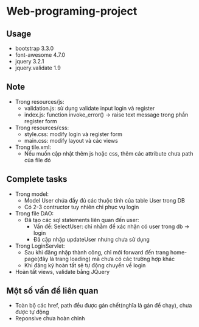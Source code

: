 # Web-programing-project

## Usage 

- bootstrap 3.3.0
- font-awesome 4.7.0
- jquery 3.2.1
- jquery.validate 1.9

## Note

- Trong resources/js: 
  - validation.js: sử dụng validate input login và register
  - index.js: function invoke_error() -> raise text message trong phần register form
- Trong resources/css:
  - style.css: modify login và register form
  - main.css: modify layout và các views
- Trong tile.xml:
  - Nếu muốn cập nhật thêm js hoặc css, thêm các attribute chưa path của file đó
## Complete tasks
- Trong model:
  - Model User chứa đầy đủ các thuộc tính của table User trong DB
  - Có 2-3 contructor tuy nhiên chỉ phục vụ login
- Trong file DAO:
  - Đã tạo các sql statements liên quan đến user: 
    - Vấn đề: SelectUser: chỉ nhằm để xác nhận có user trong db -> login
    - Đã cập nhập updateUser nhưng chưa sử dụng
- Trong LoginServlet: 
  - Sau khi đăng nhập thành công, chỉ mới forward đến trang home-page(đây là trang loading) mà chưa có các trường hợp khác
  - Khi đăng ký hoàn tất sẽ tự động chuyển về login
- Hoàn tất views, validate bằng JQuery

## Một số vấn đề liên quan
- Toàn bộ các href, path đều được gán chết(nghĩa là gán để chạy), chưa được tự động
- Reponsive chưa hoàn chỉnh
